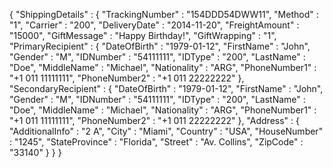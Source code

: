 {
    "ShippingDetails" : {
        "TrackingNumber" : "154DDD54DWW11",
        "Method" : "1",
        "Carrier" : "200",
        "DeliveryDate" : "2014-11-20",
        "FreightAmount" : "15000",
        "GiftMessage" : "Happy Birthday!",
        "GiftWrapping" : "1",
        "PrimaryRecipient" : {
            "DateOfBirth" : "1979-01-12",
            "FirstName" : "John",
            "Gender" : "M",
            "IDNumber" : "54111111",
            "IDType" : "200",
            "LastName" : "Doe",
            "MiddleName" : "Michael",
            "Nationality" : "ARG",
            "PhoneNumber1" : "+1 011 11111111",
            "PhoneNumber2" : "+1 011 22222222"
        },
        "SecondaryRecipient" : {
            "DateOfBirth" : "1979-01-12",
            "FirstName" : "John",
            "Gender" : "M",
            "IDNumber" : "54111111",
            "IDType" : "200",
            "LastName" : "Doe",
            "MiddleName" : "Michael",
            "Nationality" : "ARG",
            "PhoneNumber1" : "+1 011 11111111",
            "PhoneNumber2" : "+1 011 22222222"
        },
        "Address" : {
            "AdditionalInfo" : "2 A",
            "City" : "Miami",
            "Country" : "USA",
            "HouseNumber" : "1245",
            "StateProvince" : "Florida",
            "Street" : "Av. Collins",
            "ZipCode" : "33140"
        }
    }
}